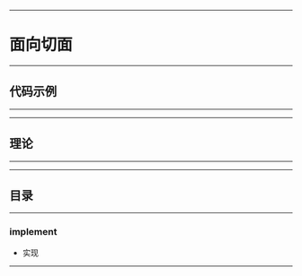 ------
# 面向切面

------
## 代码示例

------

------
## 理论

------

------
## 目录

------
### implement
- 实现

------
